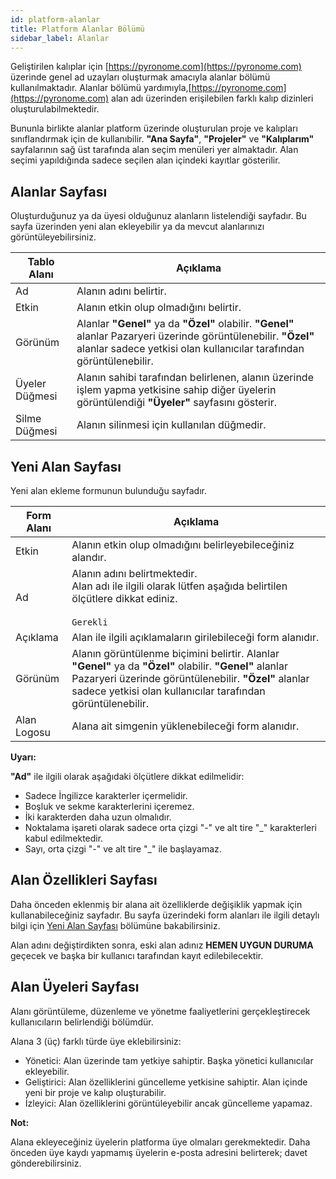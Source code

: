 ```yaml
---
id: platform-alanlar
title: Platform Alanlar Bölümü
sidebar_label: Alanlar
---
```


<a id="aHeaderMenuAnchor" data-header-menu="Docs"></a>

Geliştirilen kalıplar için [https://pyronome.com](https://pyronome.com) üzerinde genel ad uzayları oluşturmak amacıyla alanlar bölümü kullanılmaktadır. Alanlar bölümü yardımıyla,[https://pyronome.com](https://pyronome.com) alan adı üzerinden erişilebilen farklı kalıp dizinleri oluşturulabilmektedir.

Bununla birlikte alanlar platform üzerinde oluşturulan proje ve kalıpları sınıflandırmak için de kullanıbilir. **"Ana Sayfa"**, **"Projeler"** ve **"Kalıplarım"** sayfalarının sağ üst tarafında alan seçim menüleri yer almaktadır. Alan seçimi yapıldığında sadece seçilen alan içindeki kayıtlar gösterilir.

## Alanlar Sayfası
Oluşturduğunuz ya da üyesi olduğunuz alanların listelendiği sayfadır. Bu sayfa üzerinden yeni alan ekleyebilir ya da mevcut alanlarınızı görüntüleyebilirsiniz.

| Tablo Alanı | Açıklama |
| ------ | ------ |
| Ad | Alanın adını belirtir. |
| Etkin | Alanın etkin olup olmadığını belirtir. |
| Görünüm | Alanlar **"Genel"** ya da **"Özel"** olabilir. **"Genel"** alanlar Pazaryeri üzerinde görüntülenebilir. **"Özel"** alanlar sadece yetkisi olan kullanıcılar tarafından görüntülenebilir. |
| <i class="fas fa-users"></i> Üyeler Düğmesi | Alanın sahibi tarafından belirlenen, alanın üzerinde işlem yapma yetkisine sahip diğer üyelerin görüntülendiği **"Üyeler"** sayfasını gösterir. |
| <i class="fas fa-trash-alt"></i> Silme Düğmesi | Alanın silinmesi için kullanılan düğmedir. |

## Yeni Alan Sayfası
Yeni alan ekleme formunun bulunduğu sayfadır.

| Form Alanı | Açıklama |
| ------ | ------ |
| Etkin | Alanın etkin olup olmadığını belirleyebileceğiniz alandır. |
| Ad | Alanın adını belirtmektedir.<br><i class="fas fa-exclamation-triangle"></i> Alan adı ile ilgili olarak lütfen aşağıda belirtilen ölçütlere dikkat ediniz.<br><br>`Gerekli` |
| Açıklama | Alan ile ilgili açıklamaların girilebileceği form alanıdır. |
| Görünüm | Alanın görüntülenme biçimini belirtir. Alanlar **"Genel"** ya da **"Özel"** olabilir. **"Genel"** alanlar Pazaryeri üzerinde görüntülenebilir. **"Özel"** alanlar sadece yetkisi olan kullanıcılar tarafından görüntülenebilir. |
| Alan Logosu | Alana ait simgenin yüklenebileceği form alanıdır. |

<div class="panelize-infobox infobox-warning">
    <p>
        <strong><i class="fas fa-exclamation-triangle"></i> Uyarı:</strong>
    </p>
    <p><strong>"Ad"</strong> ile ilgili olarak aşağıdaki ölçütlere dikkat edilmelidir:
    <ul>
        <li>Sadece İngilizce karakterler içermelidir.</li>
        <li>Boşluk ve sekme karakterlerini içeremez.</li>
        <li>İki karakterden daha uzun olmalıdır.</li>
        <li>Noktalama işareti olarak sadece orta çizgi "-" ve alt tire "_" karakterleri kabul edilmektedir.</li>
        <li>Sayı, orta çizgi "-" ve alt tire "_" ile başlayamaz.</li>
    </ul></p>
</div>

## Alan Özellikleri Sayfası
Daha önceden eklenmiş bir alana ait özelliklerde değişiklik yapmak için kullanabileceğiniz sayfadır. Bu sayfa üzerindeki form alanları ile ilgili detaylı bilgi için [Yeni Alan Sayfası](#yeni-alan-sayfası) bölümüne bakabilirsiniz.

<div class="panelize-infobox infobox-warning">
    <p>
        <i class="fas fa-exclamation-triangle"></i> Alan adını değiştirdikten sonra, eski alan adınız <strong>HEMEN UYGUN DURUMA</strong> geçecek ve başka bir kullanıcı tarafından kayıt edilebilecektir.
    </p>
</div>

## Alan Üyeleri Sayfası
Alanı görüntüleme, düzenleme ve yönetme faaliyetlerini gerçekleştirecek kullanıcıların belirlendiği bölümdür.

Alana 3 (üç) farklı türde üye eklebilirsiniz:
- Yönetici: Alan üzerinde tam yetkiye sahiptir. Başka yönetici kullanıcılar ekleyebilir.
- Geliştirici: Alan özelliklerini güncelleme yetkisine sahiptir. Alan içinde yeni bir proje ve kalıp oluşturabilir.
- İzleyici: Alan özelliklerini görüntüleyebilir ancak güncelleme yapamaz.

<div class="panelize-infobox infobox-info">
    <p>
        <strong><i class="fas fa-info-circle"></i> Not:</strong>
    </p>
    <p>Alana ekleyeceğiniz üyelerin platforma üye olmaları gerekmektedir. Daha önceden üye kaydı yapmamış üyelerin e-posta adresini belirterek; davet gönderebilirsiniz.</p>
</div>